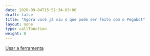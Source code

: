 ```yaml
---
date: 2020-09-04T15:51:34-03:00
draft: false
title: "Agora você já viu o que pode ser feito com o Pegabot"
layout: none
type: callToAction
weight: 0
---
```


[Usar a ferramenta](#s)
